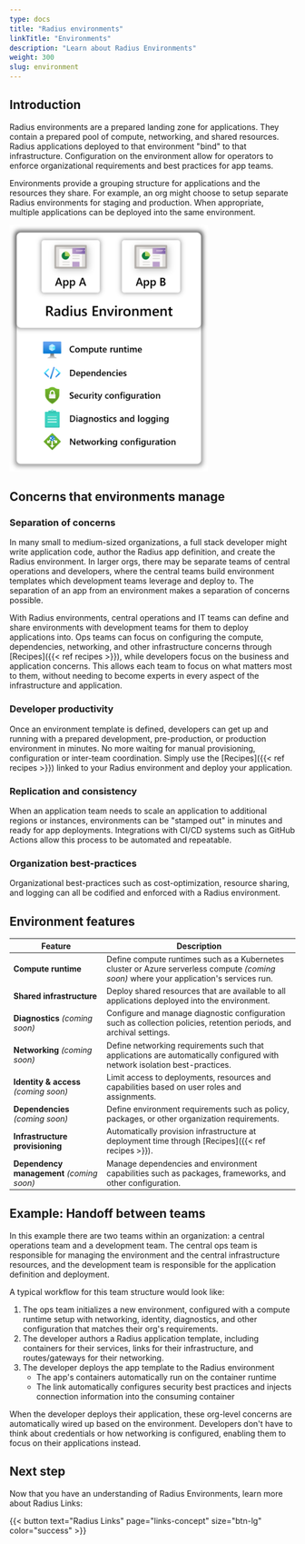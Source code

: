 ```yaml
---
type: docs
title: "Radius environments"
linkTitle: "Environments"
description: "Learn about Radius Environments"
weight: 300
slug: environment
---
```


## Introduction

Radius environments are a prepared landing zone for applications. They contain a prepared pool of compute, networking, and shared resources. Radius applications deployed to that environment "bind" to that infrastructure. Configuration on the environment allow for operators to enforce organizational requirements and best practices for app teams.

Environments provide a grouping structure for applications and the resources they share. For example, an org might choose to setup separate Radius environments for staging and production. When appropriate, multiple applications can be deployed into the same environment.

<img src="env-with-apps-example.png" alt="Diagram of multiple Radius environments deployed to Azure. One environment contains 1 app, the other environment contains multiple apps." width="350px" />

## Concerns that environments manage

### Separation of concerns

In many small to medium-sized organizations, a full stack developer might write application code, author the Radius app definition, and create the Radius environment. In larger orgs, there may be separate teams of central operations and developers, where the central teams build environment templates which development teams leverage and deploy to. The separation of an app from an environment makes a separation of concerns possible.

With Radius environments, central operations and IT teams can define and share environments with development teams for them to deploy applications into. Ops teams can focus on configuring the compute, dependencies, networking, and other infrastructure concerns through [Recipes]({{< ref recipes >}}), while developers focus on the business and application concerns. This allows each team to focus on what matters most to them, without needing to become experts in every aspect of the infrastructure and application.

### Developer productivity

Once an environment template is defined, developers can get up and running with a prepared development, pre-production, or production environment in minutes. No more waiting for manual provisioning, configuration or inter-team coordination. Simply use the [Recipes]({{< ref recipes >}}) linked to your Radius environment and deploy your application.

### Replication and consistency

When an application team needs to scale an application to additional regions or instances, environments can be "stamped out" in minutes and ready for app deployments. Integrations with CI/CD systems such as GitHub Actions allow this process to be automated and repeatable.

### Organization best-practices

Organizational best-practices such as cost-optimization, resource sharing, and logging can all be codified and enforced with a Radius environment.

## Environment features

| Feature | Description |
|---------|-------------|
| **Compute runtime** | Define compute runtimes such as a Kubernetes cluster or Azure serverless compute *(coming soon)* where your application's services run. |
| **Shared infrastructure** | Deploy shared resources that are available to all applications deployed into the environment.
| **Diagnostics** *(coming soon)* | Configure and manage diagnostic configuration such as collection policies, retention periods, and archival settings.
| **Networking** *(coming soon)* | Define networking requirements such that applications are automatically configured with network isolation best-practices.
| **Identity & access** *(coming soon)* | Limit access to deployments, resources and capabilities based on user roles and assignments.
| **Dependencies** *(coming soon)* | Define environment requirements such as policy, packages, or other organization requirements.
| **Infrastructure provisioning** | Automatically provision infrastructure at deployment time through [Recipes]({{< ref recipes >}}).
| **Dependency management** *(coming soon)* | Manage dependencies and environment capabilities such as packages, frameworks, and other configuration.

## Example: Handoff between teams

In this example there are two teams within an organization: a central operations team and a development team. The central ops team is responsible for managing the environment and the central infrastructure resources, and the development team is responsible for the application definition and deployment.

A typical workflow for this team structure would look like:

1. The ops team initializes a new environment, configured with a compute runtime setup with networking, identity, diagnostics, and other configuration that matches their org's requirements.
1. The developer authors a Radius application template, including containers for their services, links for their infrastructure, and routes/gateways for their networking.
1. The developer deploys the app template to the Radius environment
   - The app's containers automatically run on the container runtime
   - The link automatically configures security best practices and injects connection information into the consuming container

When the developer deploys their application, these org-level concerns are automatically wired up based on the environment. Developers don't have to think about credentials or how networking is configured, enabling them to focus on their applications instead.

## Next step

Now that you have an understanding of Radius Environments, learn more about Radius Links:

{{< button text="Radius Links" page="links-concept" size="btn-lg" color="success" >}}